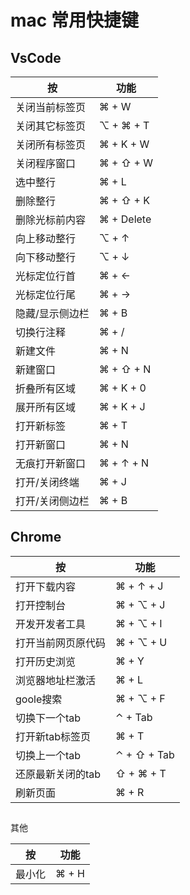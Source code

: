 # mac 常用快捷键


## VsCode
| 按        | 功能        |
| -------- | --------- |
| 关闭当前标签页    | ⌘ + W     |
| 关闭其它标签页    | ⌥ + ⌘ + T |
| 关闭所有标签页    | ⌘ + K + W |
| 关闭程序窗口      | ⌘ + ⇧ + W |
| 选中整行          | ⌘ + L |
| 删除整行          | ⌘ + ⇧ + K |
| 删除光标前内容    | ⌘ + Delete|
| 向上移动整行      | ⌥ + ↑     |
| 向下移动整行      | ⌥ + ↓     |
| 光标定位行首      | ⌘ + ←     |
| 光标定位行尾      | ⌘ + →️️     |
| 隐藏/显示侧边栏   | ⌘ + B    |
| 切换行注释        | ⌘ + /     |
| 新建文件          | ⌘ + N     |
| 新建窗口          | ⌘ + ⇧ + N |
| 折叠所有区域      | ⌘ + K + 0 |
| 展开所有区域      | ⌘ + K + J |
| 打开新标签        | ⌘ + T     |
| 打开新窗口        | ⌘ + N     |
| 无痕打开新窗口    | ⌘ + ↑ + N |
| 打开/关闭终端     | ⌘ + J     |
| 打开/关闭侧边栏     | ⌘ + B     |


## Chrome
| 按               | 功能         |
| --------         | ----------- |
| 打开下载内容       | ⌘ + ↑ + J   |
| 打开控制台         | ⌘ + ⌥ + J   |
| 开发开发者工具     | ⌘ + ⌥ + I    |
| 打开当前网页原代码  | ⌘ + ⌥ + U    |
| 打开历史浏览       | ⌘ + Y        | 
| 浏览器地址栏激活    | ⌘ + L        |
| goole搜索         | ⌘ + ⌥ + F    |
| 切换下一个tab      | ⌃ + Tab      |
| 打开新tab标签页     | ⌘ + T       |
| 切换上一个tab      | ⌃ + ⇧ + Tab  |
| 还原最新关闭的tab   | ⇧ + ⌘ + T    |
| 刷新页面           | ⌘ + R        |


##
其他

| 按               | 功能        |
| --------        | ----------- |
| 最小化      | ⌘ + H   |